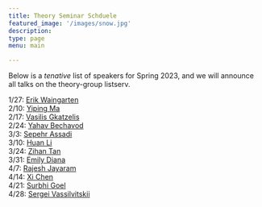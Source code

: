 ```yaml
---
title: Theory Seminar Schduele
featured_image: '/images/snow.jpg'
description:
type: page
menu: main

---
```


Below is a *tenative* list of speakers for Spring 2023, and we will announce all talks on the theory-group listserv.
<!-- In markdown, 2 spaces at end of line is for newline, thus the trailing whitespace -->
1/27: [Erik Waingarten](https://sites.google.com/site/erikwaing/home)  
2/10: [Yiping Ma](https://www.seas.upenn.edu/~yipingma/)  
2/17: [Vasilis Gkatzelis](https://www.cs.drexel.edu/~gkatz/)  
2/24: [Yahav Bechavod](https://yahavbe.github.io/)  
3/3: [Sepehr Assadi](https://sepehr.assadi.info/)  
3/10: [Huan Li](https://huanli.me/)  
3/24: [Zihan Tan](https://sites.google.com/view/zihantan)  
3/31: [Emily Diana](https://www.emilyruthdiana.com/)  
4/7: [Rajesh Jayaram](https://rajeshjayaram.com/)  
4/14: [Xi Chen](https://www.cs.columbia.edu/~xichen/Welcome.html)  
4/21: [Surbhi Goel](https://www.surbhigoel.com/)  
4/28: [Sergei Vassilvitskii](https://theory.stanford.edu/~sergei/)  
